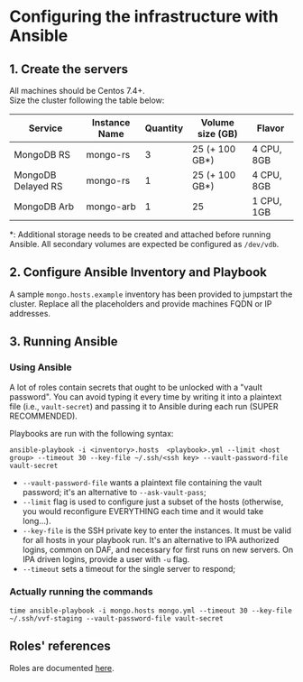 # Configuring the infrastructure with Ansible

## 1. Create the servers
All machines should be Centos 7.4+.  
Size the cluster following the table below:

Service     | Instance Name | Quantity | Volume size (GB)   | Flavor
-------     | ------------- | -------- | ----------------   | ------
MongoDB RS  | mongo-rs      | 3        | 25 (+ 100 GB\*)    | 4 CPU, 8GB
MongoDB Delayed RS  | mongo-rs      | 1        | 25 (+ 100 GB\*)    | 4 CPU, 8GB
MongoDB Arb | mongo-arb     | 1        | 25                 | 1 CPU, 1GB

\*: Additional storage needs to be created and attached before running Ansible. All secondary volumes are expected be configured as `/dev/vdb`.

## 2. Configure Ansible Inventory and Playbook
A sample `mongo.hosts.example` inventory has been provided to jumpstart the cluster. Replace all the placeholders and provide machines FQDN or IP addresses.

## 3. Running Ansible

### Using Ansible
A lot of roles contain secrets that ought to be unlocked with a "vault password". You can avoid typing it every time by writing it into a plaintext file (i.e., `vault-secret`) and passing it to Ansible during each run (SUPER RECOMMENDED).

Playbooks are run with the following syntax:
```
ansible-playbook -i <inventory>.hosts  <playbook>.yml --limit <host group> --timeout 30 --key-file ~/.ssh/<ssh key> --vault-password-file vault-secret
```

* `--vault-password-file` wants a plaintext file containing the vault password; it's an alternative to `--ask-vault-pass`;
* `--limit` flag is used to configure just a subset of the hosts (otherwise, you would reconfigure EVERYTHING each time and it would take long...).
* `--key-file` is the SSH private key to enter the instances. It must be valid for all hosts in your playbook run. It's an alternative to IPA authorized logins, common on DAF, and necessary for first runs on new servers. On IPA driven logins, provide a user with `-u` flag.
* `--timeout` sets a timeout for the single server to respond;

### Actually running the commands
```
time ansible-playbook -i mongo.hosts mongo.yml --timeout 30 --key-file ~/.ssh/vvf-staging --vault-password-file vault-secret
```

## Roles' references
Roles are documented [here](./roles.md).
